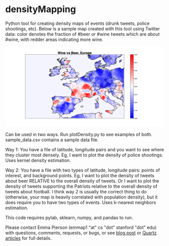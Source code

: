 # densityMapping
Python tool for creating density maps of events (drunk tweets, police shootings, etc). Below is a sample map created with this tool using Twitter data: color denotes the fraction of #beer or #wine tweets which are about #wine, with redder areas indicating more wine. 

![Alt text](wine_vs_beer.png?raw=true "Beer and Wine Tweets in Europe")

Can be used in two ways. Run plotDensity.py to see examples of both. sample_data.csv contains a sample data file. 

Way 1: You have a file of latitude, longitude pairs and you want to see where they cluster most densely. Eg, I want to plot the density of police shootings. Uses kernel density estimation. 

Way 2: You have a file with two types of latitude, longitude pairs: points of interest, and background points. Eg, I want to plot the density of tweets about beer RELATIVE to the overall density of tweets. Or I want to plot the density of tweets supporting the Patriots relative to the overall density of tweets about football. I think way 2 is usually the correct thing to do (otherwise, your map is heavily correlated with population density), but it does require you to have two types of events. Uses k-nearest neighbors estimation. 

This code requires pylab, sklearn, numpy, and pandas to run. 

Please contact Emma Pierson (emmap1 "at" cs "dot" stanford "dot" edu) with questions, comments, requests, or bugs, or see [blog post](https://wwww.obsessionwithregression.blogpost.com) or [Quartz](http://qz.com/504533/where-people-drink-wine-and-beer/) [articles](http://qz.com/504779/maps-drunk-twitter-tells-us-what-europeans-drink/) for full details. 
